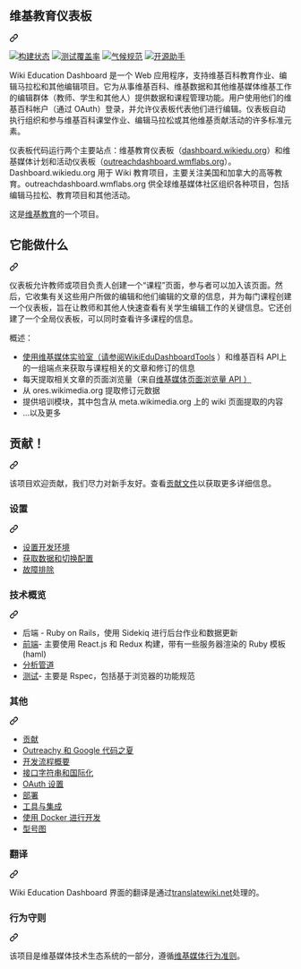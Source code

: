 <div class="Box-sc-g0xbh4-0 bJMeLZ js-snippet-clipboard-copy-unpositioned" data-hpc="true"><article class="markdown-body entry-content container-lg" itemprop="text"><div class="markdown-heading" dir="auto"><h1 tabindex="-1" class="heading-element" dir="auto"><font style="vertical-align: inherit;"><font style="vertical-align: inherit;">维基教育仪表板</font></font></h1><a id="user-content-wiki-education-dashboard" class="anchor" aria-label="永久链接：维基教育仪表板" href="#wiki-education-dashboard"><svg class="octicon octicon-link" viewBox="0 0 16 16" version="1.1" width="16" height="16" aria-hidden="true"><path d="m7.775 3.275 1.25-1.25a3.5 3.5 0 1 1 4.95 4.95l-2.5 2.5a3.5 3.5 0 0 1-4.95 0 .751.751 0 0 1 .018-1.042.751.751 0 0 1 1.042-.018 1.998 1.998 0 0 0 2.83 0l2.5-2.5a2.002 2.002 0 0 0-2.83-2.83l-1.25 1.25a.751.751 0 0 1-1.042-.018.751.751 0 0 1-.018-1.042Zm-4.69 9.64a1.998 1.998 0 0 0 2.83 0l1.25-1.25a.751.751 0 0 1 1.042.018.751.751 0 0 1 .018 1.042l-1.25 1.25a3.5 3.5 0 1 1-4.95-4.95l2.5-2.5a3.5 3.5 0 0 1 4.95 0 .751.751 0 0 1-.018 1.042.751.751 0 0 1-1.042.018 1.998 1.998 0 0 0-2.83 0l-2.5 2.5a1.998 1.998 0 0 0 0 2.83Z"></path></svg></a></div>
<p dir="auto"><a href="https://travis-ci.com/WikiEducationFoundation/WikiEduDashboard" rel="nofollow"><img src="https://camo.githubusercontent.com/f8e673faea5f22f79fbe16c9d1caff4d64095624358a3937c6d4f4974f1a5b30/68747470733a2f2f7472617669732d63692e636f6d2f57696b69456475636174696f6e466f756e646174696f6e2f57696b6945647544617368626f6172642e7376673f6272616e63683d6d6173746572" alt="构建状态" data-canonical-src="https://travis-ci.com/WikiEducationFoundation/WikiEduDashboard.svg?branch=master" style="max-width: 100%;"></a>
<a href="https://codeclimate.com/github/WikiEducationFoundation/WikiEduDashboard" rel="nofollow"><img src="https://camo.githubusercontent.com/e7c2d27cb920978fdaef5d73114c10c1650c75e23aa5ea785359820fe6aae38e/68747470733a2f2f636f6465636c696d6174652e636f6d2f6769746875622f57696b69456475636174696f6e466f756e646174696f6e2f57696b6945647544617368626f6172642f6261646765732f636f7665726167652e737667" alt="测试覆盖率" data-canonical-src="https://codeclimate.com/github/WikiEducationFoundation/WikiEduDashboard/badges/coverage.svg" style="max-width: 100%;"></a>
<a href="https://codeclimate.com/github/WikiEducationFoundation/WikiEduDashboard" rel="nofollow"><img src="https://camo.githubusercontent.com/dad14bb4a4e4d56a7ad002f45645a47d56ba50deec07db87c7f4e70f23dd1059/68747470733a2f2f636f6465636c696d6174652e636f6d2f6769746875622f57696b69456475636174696f6e466f756e646174696f6e2f57696b6945647544617368626f6172642f6261646765732f6770612e737667" alt="气候规范" data-canonical-src="https://codeclimate.com/github/WikiEducationFoundation/WikiEduDashboard/badges/gpa.svg" style="max-width: 100%;"></a>
<a href="https://www.codetriage.com/wikieducationfoundation/wikiedudashboard" rel="nofollow"><img src="https://camo.githubusercontent.com/0b9b305dfb0178c23a2033906d353a3f2751a85da8306493a002e97bb5a12638/68747470733a2f2f7777772e636f64657472696167652e636f6d2f77696b69656475636174696f6e666f756e646174696f6e2f77696b6965647564617368626f6172642f6261646765732f75736572732e737667" alt="开源助手" data-canonical-src="https://www.codetriage.com/wikieducationfoundation/wikiedudashboard/badges/users.svg" style="max-width: 100%;"></a></p>
<p dir="auto"><font style="vertical-align: inherit;"><font style="vertical-align: inherit;">Wiki Education Dashboard 是一个 Web 应用程序，支持维基百科教育作业、编辑马拉松和其他编辑项目。</font><font style="vertical-align: inherit;">它为从事维基百科、维基数据和其他维基媒体维基工作的编辑群体（教师、学生和其他人）提供数据和课程管理功能。</font><font style="vertical-align: inherit;">用户使用他们的维基百科帐户（通过 OAuth）登录，并允许仪表板代表他们进行编辑。</font><font style="vertical-align: inherit;">仪表板自动执行组织和参与维基百科课堂作业、编辑马拉松或其他维基贡献活动的许多标准元素。</font></font></p>
<p dir="auto"><font style="vertical-align: inherit;"><font style="vertical-align: inherit;">仪表板代码运行两个主要站点：维基教育仪表板（</font></font><a href="https://dashboard.wikiedu.org" rel="nofollow"><font style="vertical-align: inherit;"><font style="vertical-align: inherit;">dashboard.wikiedu.org</font></font></a><font style="vertical-align: inherit;"><font style="vertical-align: inherit;">）和维基媒体计划和活动仪表板（</font></font><a href="https://outreachdashboard.wmflabs.org" rel="nofollow"><font style="vertical-align: inherit;"><font style="vertical-align: inherit;">outreachdashboard.wmflabs.org</font></font></a><font style="vertical-align: inherit;"><font style="vertical-align: inherit;">）。</font><font style="vertical-align: inherit;">Dashboard.wikiedu.org 用于 Wiki 教育项目，主要关注美国和加拿大的高等教育。</font><font style="vertical-align: inherit;">outreachdashboard.wmflabs.org 供全球维基媒体社区组织各种项目，包括编辑马拉松、教育项目和其他活动。</font></font></p>
<p dir="auto"><font style="vertical-align: inherit;"><font style="vertical-align: inherit;">这是</font></font><a href="https://wikiedu.org" rel="nofollow"><font style="vertical-align: inherit;"><font style="vertical-align: inherit;">维基教育</font></font></a><font style="vertical-align: inherit;"><font style="vertical-align: inherit;">的一个项目。</font></font></p>
<div class="markdown-heading" dir="auto"><h2 tabindex="-1" class="heading-element" dir="auto"><font style="vertical-align: inherit;"><font style="vertical-align: inherit;">它能做什么</font></font></h2><a id="user-content-what-it-does" class="anchor" aria-label="永久链接： 它的作用" href="#what-it-does"><svg class="octicon octicon-link" viewBox="0 0 16 16" version="1.1" width="16" height="16" aria-hidden="true"><path d="m7.775 3.275 1.25-1.25a3.5 3.5 0 1 1 4.95 4.95l-2.5 2.5a3.5 3.5 0 0 1-4.95 0 .751.751 0 0 1 .018-1.042.751.751 0 0 1 1.042-.018 1.998 1.998 0 0 0 2.83 0l2.5-2.5a2.002 2.002 0 0 0-2.83-2.83l-1.25 1.25a.751.751 0 0 1-1.042-.018.751.751 0 0 1-.018-1.042Zm-4.69 9.64a1.998 1.998 0 0 0 2.83 0l1.25-1.25a.751.751 0 0 1 1.042.018.751.751 0 0 1 .018 1.042l-1.25 1.25a3.5 3.5 0 1 1-4.95-4.95l2.5-2.5a3.5 3.5 0 0 1 4.95 0 .751.751 0 0 1-.018 1.042.751.751 0 0 1-1.042.018 1.998 1.998 0 0 0-2.83 0l-2.5 2.5a1.998 1.998 0 0 0 0 2.83Z"></path></svg></a></div>
<p dir="auto"><font style="vertical-align: inherit;"><font style="vertical-align: inherit;">仪表板允许教师或项目负责人创建一个“课程”页面，参与者可以加入该页面。</font><font style="vertical-align: inherit;">然后，它收集有关这些用户所做的编辑和他们编辑的文章的信息，并为每门课程创建一个仪表板，旨在让教师和其他人快速查看有关学生编辑工作的关键信息。</font><font style="vertical-align: inherit;">它还创建了一个全局仪表板，可以同时查看许多课程的信息。</font></font></p>
<p dir="auto"><font style="vertical-align: inherit;"><font style="vertical-align: inherit;">概述：</font></font></p>
<ul dir="auto">
<li><font style="vertical-align: inherit;"></font><a href="https://github.com/WikiEducationFoundation/WikiEduDashboardTools"><font style="vertical-align: inherit;"><font style="vertical-align: inherit;">使用维基媒体实验室（请参阅WikiEduDashboardTools</font></font></a><font style="vertical-align: inherit;"><font style="vertical-align: inherit;"> ）和维基百科 API上的一组端点</font><font style="vertical-align: inherit;">来获取与课程相关的文章和修订的信息</font></font></li>
<li><font style="vertical-align: inherit;"><font style="vertical-align: inherit;">每天提取相关文章的</font><font style="vertical-align: inherit;">页面浏览量（来自</font></font><a href="https://wikimedia.org/api/rest_v1/#!/Pageviews_data/get_metrics_pageviews" rel="nofollow"><font style="vertical-align: inherit;"><font style="vertical-align: inherit;">维基媒体页面浏览量 API ）</font></font></a><font style="vertical-align: inherit;"></font></li>
<li><font style="vertical-align: inherit;"><font style="vertical-align: inherit;">从 ores.wikimedia.org 提取修订元数据</font></font></li>
<li><font style="vertical-align: inherit;"><font style="vertical-align: inherit;">提供培训模块，其中包含从 meta.wikimedia.org 上的 wiki 页面提取的内容</font></font></li>
<li><font style="vertical-align: inherit;"><font style="vertical-align: inherit;">...以及更多</font></font></li>
</ul>
<div class="markdown-heading" dir="auto"><h2 tabindex="-1" class="heading-element" dir="auto"><font style="vertical-align: inherit;"><font style="vertical-align: inherit;">贡献！</font></font></h2><a id="user-content-contribute" class="anchor" aria-label="永久链接：贡献！" href="#contribute"><svg class="octicon octicon-link" viewBox="0 0 16 16" version="1.1" width="16" height="16" aria-hidden="true"><path d="m7.775 3.275 1.25-1.25a3.5 3.5 0 1 1 4.95 4.95l-2.5 2.5a3.5 3.5 0 0 1-4.95 0 .751.751 0 0 1 .018-1.042.751.751 0 0 1 1.042-.018 1.998 1.998 0 0 0 2.83 0l2.5-2.5a2.002 2.002 0 0 0-2.83-2.83l-1.25 1.25a.751.751 0 0 1-1.042-.018.751.751 0 0 1-.018-1.042Zm-4.69 9.64a1.998 1.998 0 0 0 2.83 0l1.25-1.25a.751.751 0 0 1 1.042.018.751.751 0 0 1 .018 1.042l-1.25 1.25a3.5 3.5 0 1 1-4.95-4.95l2.5-2.5a3.5 3.5 0 0 1 4.95 0 .751.751 0 0 1-.018 1.042.751.751 0 0 1-1.042.018 1.998 1.998 0 0 0-2.83 0l-2.5 2.5a1.998 1.998 0 0 0 0 2.83Z"></path></svg></a></div>
<p dir="auto"><font style="vertical-align: inherit;"><font style="vertical-align: inherit;">该项目欢迎贡献，我们尽力对新手友好。</font><font style="vertical-align: inherit;">查看</font></font><a href="/WikiEducationFoundation/WikiEduDashboard/blob/master/CONTRIBUTING.md"><font style="vertical-align: inherit;"><font style="vertical-align: inherit;">贡献文件</font></font></a><font style="vertical-align: inherit;"><font style="vertical-align: inherit;">以获取更多详细信息。</font></font></p>
<div class="markdown-heading" dir="auto"><h3 tabindex="-1" class="heading-element" dir="auto"><font style="vertical-align: inherit;"><font style="vertical-align: inherit;">设置</font></font></h3><a id="user-content-setup" class="anchor" aria-label="永久链接：设置" href="#setup"><svg class="octicon octicon-link" viewBox="0 0 16 16" version="1.1" width="16" height="16" aria-hidden="true"><path d="m7.775 3.275 1.25-1.25a3.5 3.5 0 1 1 4.95 4.95l-2.5 2.5a3.5 3.5 0 0 1-4.95 0 .751.751 0 0 1 .018-1.042.751.751 0 0 1 1.042-.018 1.998 1.998 0 0 0 2.83 0l2.5-2.5a2.002 2.002 0 0 0-2.83-2.83l-1.25 1.25a.751.751 0 0 1-1.042-.018.751.751 0 0 1-.018-1.042Zm-4.69 9.64a1.998 1.998 0 0 0 2.83 0l1.25-1.25a.751.751 0 0 1 1.042.018.751.751 0 0 1 .018 1.042l-1.25 1.25a3.5 3.5 0 1 1-4.95-4.95l2.5-2.5a3.5 3.5 0 0 1 4.95 0 .751.751 0 0 1-.018 1.042.751.751 0 0 1-1.042.018 1.998 1.998 0 0 0-2.83 0l-2.5 2.5a1.998 1.998 0 0 0 0 2.83Z"></path></svg></a></div>
<ul dir="auto">
<li><a href="/WikiEducationFoundation/WikiEduDashboard/blob/master/docs/setup.md"><font style="vertical-align: inherit;"><font style="vertical-align: inherit;">设置开发环境</font></font></a></li>
<li><a href="/WikiEducationFoundation/WikiEduDashboard/blob/master/docs/user_roles.md"><font style="vertical-align: inherit;"><font style="vertical-align: inherit;">获取数据和切换配置</font></font></a></li>
<li><a href="/WikiEducationFoundation/WikiEduDashboard/blob/master/docs/troubleshooting.md"><font style="vertical-align: inherit;"><font style="vertical-align: inherit;">故障排除</font></font></a></li>
</ul>
<div class="markdown-heading" dir="auto"><h3 tabindex="-1" class="heading-element" dir="auto"><font style="vertical-align: inherit;"><font style="vertical-align: inherit;">技术概览</font></font></h3><a id="user-content-technology-overview" class="anchor" aria-label="永久链接：技术概述" href="#technology-overview"><svg class="octicon octicon-link" viewBox="0 0 16 16" version="1.1" width="16" height="16" aria-hidden="true"><path d="m7.775 3.275 1.25-1.25a3.5 3.5 0 1 1 4.95 4.95l-2.5 2.5a3.5 3.5 0 0 1-4.95 0 .751.751 0 0 1 .018-1.042.751.751 0 0 1 1.042-.018 1.998 1.998 0 0 0 2.83 0l2.5-2.5a2.002 2.002 0 0 0-2.83-2.83l-1.25 1.25a.751.751 0 0 1-1.042-.018.751.751 0 0 1-.018-1.042Zm-4.69 9.64a1.998 1.998 0 0 0 2.83 0l1.25-1.25a.751.751 0 0 1 1.042.018.751.751 0 0 1 .018 1.042l-1.25 1.25a3.5 3.5 0 1 1-4.95-4.95l2.5-2.5a3.5 3.5 0 0 1 4.95 0 .751.751 0 0 1-.018 1.042.751.751 0 0 1-1.042.018 1.998 1.998 0 0 0-2.83 0l-2.5 2.5a1.998 1.998 0 0 0 0 2.83Z"></path></svg></a></div>
<ul dir="auto">
<li><font style="vertical-align: inherit;"><font style="vertical-align: inherit;">后端 - Ruby on Rails，使用 Sidekiq 进行后台作业和数据更新</font></font></li>
<li><a href="/WikiEducationFoundation/WikiEduDashboard/blob/master/docs/frontend.md"><font style="vertical-align: inherit;"><font style="vertical-align: inherit;">前端</font></font></a><font style="vertical-align: inherit;"><font style="vertical-align: inherit;">- 主要使用 React.js 和 Redux 构建，带有一些服务器渲染的 Ruby 模板 (haml)</font></font></li>
<li><a href="/WikiEducationFoundation/WikiEduDashboard/blob/master/docs/importers.md"><font style="vertical-align: inherit;"><font style="vertical-align: inherit;">分析管道</font></font></a></li>
<li><a href="/WikiEducationFoundation/WikiEduDashboard/blob/master/docs/testing.md"><font style="vertical-align: inherit;"><font style="vertical-align: inherit;">测试</font></font></a><font style="vertical-align: inherit;"><font style="vertical-align: inherit;">- 主要是 Rspec，包括基于浏览器的功能规范</font></font></li>
</ul>
<div class="markdown-heading" dir="auto"><h3 tabindex="-1" class="heading-element" dir="auto"><font style="vertical-align: inherit;"><font style="vertical-align: inherit;">其他</font></font></h3><a id="user-content-other" class="anchor" aria-label="永久链接：其他" href="#other"><svg class="octicon octicon-link" viewBox="0 0 16 16" version="1.1" width="16" height="16" aria-hidden="true"><path d="m7.775 3.275 1.25-1.25a3.5 3.5 0 1 1 4.95 4.95l-2.5 2.5a3.5 3.5 0 0 1-4.95 0 .751.751 0 0 1 .018-1.042.751.751 0 0 1 1.042-.018 1.998 1.998 0 0 0 2.83 0l2.5-2.5a2.002 2.002 0 0 0-2.83-2.83l-1.25 1.25a.751.751 0 0 1-1.042-.018.751.751 0 0 1-.018-1.042Zm-4.69 9.64a1.998 1.998 0 0 0 2.83 0l1.25-1.25a.751.751 0 0 1 1.042.018.751.751 0 0 1 .018 1.042l-1.25 1.25a3.5 3.5 0 1 1-4.95-4.95l2.5-2.5a3.5 3.5 0 0 1 4.95 0 .751.751 0 0 1-.018 1.042.751.751 0 0 1-1.042.018 1.998 1.998 0 0 0-2.83 0l-2.5 2.5a1.998 1.998 0 0 0 0 2.83Z"></path></svg></a></div>
<ul dir="auto">
<li><a href="/WikiEducationFoundation/WikiEduDashboard/blob/master/CONTRIBUTING.md"><font style="vertical-align: inherit;"><font style="vertical-align: inherit;">贡献</font></font></a></li>
<li><a href="/WikiEducationFoundation/WikiEduDashboard/blob/master/docs/students_and_interns.md"><font style="vertical-align: inherit;"><font style="vertical-align: inherit;">Outreachy 和 Google 代码之夏</font></font></a></li>
<li><a href="/WikiEducationFoundation/WikiEduDashboard/blob/master/docs/dev_process.md"><font style="vertical-align: inherit;"><font style="vertical-align: inherit;">开发流程概要</font></font></a></li>
<li><a href="/WikiEducationFoundation/WikiEduDashboard/blob/master/docs/i18n.md"><font style="vertical-align: inherit;"><font style="vertical-align: inherit;">接口字符串和国际化</font></font></a></li>
<li><a href="/WikiEducationFoundation/WikiEduDashboard/blob/master/docs/oauth.md"><font style="vertical-align: inherit;"><font style="vertical-align: inherit;">OAuth 设置</font></font></a></li>
<li><a href="/WikiEducationFoundation/WikiEduDashboard/blob/master/docs/deploy.md"><font style="vertical-align: inherit;"><font style="vertical-align: inherit;">部署</font></font></a></li>
<li><a href="/WikiEducationFoundation/WikiEduDashboard/blob/master/docs/tools.md"><font style="vertical-align: inherit;"><font style="vertical-align: inherit;">工具与集成</font></font></a></li>
<li><a href="/WikiEducationFoundation/WikiEduDashboard/blob/master/docs/docker.md"><font style="vertical-align: inherit;"><font style="vertical-align: inherit;">使用 Docker 进行开发</font></font></a></li>
<li><a href="/WikiEducationFoundation/WikiEduDashboard/blob/master/erd.pdf"><font style="vertical-align: inherit;"><font style="vertical-align: inherit;">型号图</font></font></a></li>
</ul>
<div class="markdown-heading" dir="auto"><h3 tabindex="-1" class="heading-element" dir="auto"><font style="vertical-align: inherit;"><font style="vertical-align: inherit;">翻译</font></font></h3><a id="user-content-translation" class="anchor" aria-label="永久链接：翻译" href="#translation"><svg class="octicon octicon-link" viewBox="0 0 16 16" version="1.1" width="16" height="16" aria-hidden="true"><path d="m7.775 3.275 1.25-1.25a3.5 3.5 0 1 1 4.95 4.95l-2.5 2.5a3.5 3.5 0 0 1-4.95 0 .751.751 0 0 1 .018-1.042.751.751 0 0 1 1.042-.018 1.998 1.998 0 0 0 2.83 0l2.5-2.5a2.002 2.002 0 0 0-2.83-2.83l-1.25 1.25a.751.751 0 0 1-1.042-.018.751.751 0 0 1-.018-1.042Zm-4.69 9.64a1.998 1.998 0 0 0 2.83 0l1.25-1.25a.751.751 0 0 1 1.042.018.751.751 0 0 1 .018 1.042l-1.25 1.25a3.5 3.5 0 1 1-4.95-4.95l2.5-2.5a3.5 3.5 0 0 1 4.95 0 .751.751 0 0 1-.018 1.042.751.751 0 0 1-1.042.018 1.998 1.998 0 0 0-2.83 0l-2.5 2.5a1.998 1.998 0 0 0 0 2.83Z"></path></svg></a></div>
<p dir="auto"><font style="vertical-align: inherit;"><font style="vertical-align: inherit;">Wiki Education Dashboard 界面的翻译是通过</font></font><a href="https://translatewiki.net/wiki/Translating:Wiki_Ed_Dashboard" rel="nofollow"><font style="vertical-align: inherit;"><font style="vertical-align: inherit;">translatewiki.net</font></font></a><font style="vertical-align: inherit;"><font style="vertical-align: inherit;">处理的。</font></font></p>
<div class="markdown-heading" dir="auto"><h3 tabindex="-1" class="heading-element" dir="auto"><font style="vertical-align: inherit;"><font style="vertical-align: inherit;">行为守则</font></font></h3><a id="user-content-code-of-conduct" class="anchor" aria-label="永久链接：行为准则" href="#code-of-conduct"><svg class="octicon octicon-link" viewBox="0 0 16 16" version="1.1" width="16" height="16" aria-hidden="true"><path d="m7.775 3.275 1.25-1.25a3.5 3.5 0 1 1 4.95 4.95l-2.5 2.5a3.5 3.5 0 0 1-4.95 0 .751.751 0 0 1 .018-1.042.751.751 0 0 1 1.042-.018 1.998 1.998 0 0 0 2.83 0l2.5-2.5a2.002 2.002 0 0 0-2.83-2.83l-1.25 1.25a.751.751 0 0 1-1.042-.018.751.751 0 0 1-.018-1.042Zm-4.69 9.64a1.998 1.998 0 0 0 2.83 0l1.25-1.25a.751.751 0 0 1 1.042.018.751.751 0 0 1 .018 1.042l-1.25 1.25a3.5 3.5 0 1 1-4.95-4.95l2.5-2.5a3.5 3.5 0 0 1 4.95 0 .751.751 0 0 1-.018 1.042.751.751 0 0 1-1.042.018 1.998 1.998 0 0 0-2.83 0l-2.5 2.5a1.998 1.998 0 0 0 0 2.83Z"></path></svg></a></div>
<p dir="auto"><font style="vertical-align: inherit;"><font style="vertical-align: inherit;">该项目是维基媒体技术生态系统的一部分，遵循</font></font><a href="https://www.mediawiki.org/wiki/Code_of_Conduct" rel="nofollow"><font style="vertical-align: inherit;"><font style="vertical-align: inherit;">维基媒体行为准则</font></font></a><font style="vertical-align: inherit;"><font style="vertical-align: inherit;">。</font></font></p>
</article></div>
